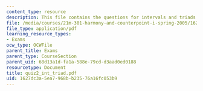 ```yaml
---
content_type: resource
description: This file contains the questions for intervals and triads.
file: /media/courses/21m-301-harmony-and-counterpoint-i-spring-2005/1627dc3a5ea7968bb23576a16fc053b9_quiz2_int_triad.pdf
file_type: application/pdf
learning_resource_types:
- Exams
ocw_type: OCWFile
parent_title: Exams
parent_type: CourseSection
parent_uid: 68d13a1d-fa1a-588e-79cd-d3aad0ed0188
resourcetype: Document
title: quiz2_int_triad.pdf
uid: 1627dc3a-5ea7-968b-b235-76a16fc053b9
---
```

